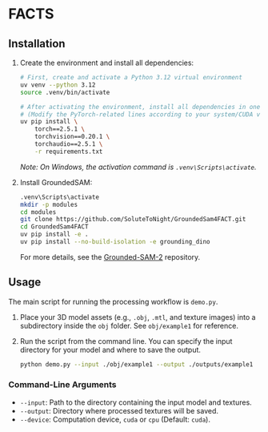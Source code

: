 # FACTS


## Installation

1.  Create the environment and install all dependencies:
    ```sh
    # First, create and activate a Python 3.12 virtual environment
    uv venv --python 3.12
    source .venv/bin/activate
    
    # After activating the environment, install all dependencies in one step
    # (Modify the PyTorch-related lines according to your system/CUDA version)
    uv pip install \
        torch==2.5.1 \
        torchvision==0.20.1 \
        torchaudio==2.5.1 \
        -r requirements.txt
    ```
    *Note: On Windows, the activation command is `.venv\Scripts\activate`.*

2.  Install GroundedSAM:
    ```sh
    .venv\Scripts\activate
    mkdir -p modules
    cd modules
    git clone https://github.com/SoluteToNight/GroundedSam4FACT.git
    cd GroundedSam4FACT
    uv pip install -e .
    uv pip install --no-build-isolation -e grounding_dino
    ```
    For more details, see the [Grounded-SAM-2](https://github.com/IDEA-Research/Grounded-SAM-2) repository.

## Usage

The main script for running the processing workflow is `demo.py`.

1.  Place your 3D model assets (e.g., `.obj`, `.mtl`, and texture images) into a subdirectory inside the `obj` folder. See `obj/example1` for reference.

2.  Run the script from the command line. You can specify the input directory for your model and where to save the output.

    ```sh
    python demo.py --input ./obj/example1 --output ./outputs/example1
    ```

### Command-Line Arguments

-   `--input`: Path to the directory containing the input model and textures.
-   `--output`: Directory where processed textures will be saved.
-   `--device`: Computation device, `cuda` or `cpu` (Default: `cuda`).
